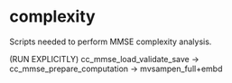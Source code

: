 # complexity

Scripts needed to perform MMSE complexity analysis.

(RUN EXPLICITLY) cc_mmse_load_validate_save -> cc_mmse_prepare_computation -> mvsampen_full+embd
